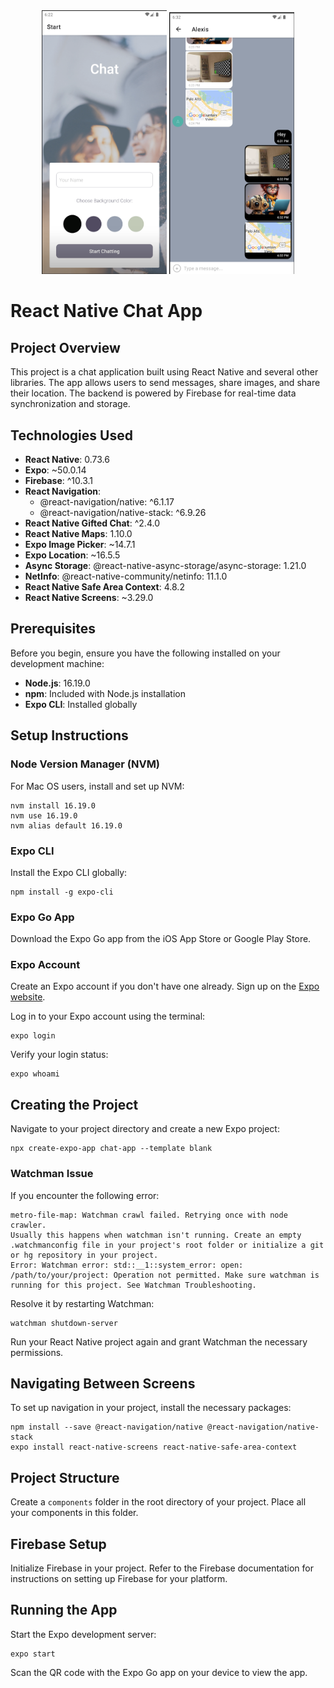 <div align="center">
  <img src="img/cht1.png" alt="Chat Image" width="200"/>
  <img src="img/cht2.png" alt="Another Image" width="200"/>
</div> 

# React Native Chat App

## Project Overview

This project is a chat application built using React Native and several other libraries. The app allows users to send messages, share images, and share their location. The backend is powered by Firebase for real-time data synchronization and storage.

## Technologies Used

- **React Native**: 0.73.6
- **Expo**: ~50.0.14
- **Firebase**: ^10.3.1
- **React Navigation**: 
  - @react-navigation/native: ^6.1.17
  - @react-navigation/native-stack: ^6.9.26
- **React Native Gifted Chat**: ^2.4.0
- **React Native Maps**: 1.10.0
- **Expo Image Picker**: ~14.7.1
- **Expo Location**: ~16.5.5
- **Async Storage**: @react-native-async-storage/async-storage: 1.21.0
- **NetInfo**: @react-native-community/netinfo: 11.1.0
- **React Native Safe Area Context**: 4.8.2
- **React Native Screens**: ~3.29.0

## Prerequisites

Before you begin, ensure you have the following installed on your development machine:

- **Node.js**: 16.19.0
- **npm**: Included with Node.js installation
- **Expo CLI**: Installed globally

## Setup Instructions

### Node Version Manager (NVM)

For Mac OS users, install and set up NVM:

```
nvm install 16.19.0
nvm use 16.19.0
nvm alias default 16.19.0
```

### Expo CLI

Install the Expo CLI globally:

```
npm install -g expo-cli
```

### Expo Go App

Download the Expo Go app from the iOS App Store or Google Play Store.

### Expo Account

Create an Expo account if you don't have one already. Sign up on the [Expo website](https://expo.dev/signup).

Log in to your Expo account using the terminal:

```
expo login
```

Verify your login status:

```
expo whoami
```

## Creating the Project

Navigate to your project directory and create a new Expo project:

```
npx create-expo-app chat-app --template blank
```

### Watchman Issue

If you encounter the following error:

```
metro-file-map: Watchman crawl failed. Retrying once with node crawler.
Usually this happens when watchman isn't running. Create an empty .watchmanconfig file in your project's root folder or initialize a git or hg repository in your project.
Error: Watchman error: std::__1::system_error: open: /path/to/your/project: Operation not permitted. Make sure watchman is running for this project. See Watchman Troubleshooting.
```

Resolve it by restarting Watchman:

```
watchman shutdown-server
```

Run your React Native project again and grant Watchman the necessary permissions.

## Navigating Between Screens

To set up navigation in your project, install the necessary packages:

```
npm install --save @react-navigation/native @react-navigation/native-stack
expo install react-native-screens react-native-safe-area-context
```

## Project Structure

Create a `components` folder in the root directory of your project. Place all your components in this folder.

## Firebase Setup

Initialize Firebase in your project. Refer to the Firebase documentation for instructions on setting up Firebase for your platform.

## Running the App

Start the Expo development server:

```
expo start
```

Scan the QR code with the Expo Go app on your device to view the app.